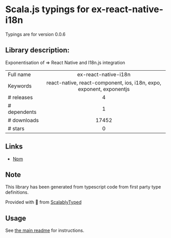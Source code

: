 
# Scala.js typings for ex-react-native-i18n

Typings are for version 0.0.6

## Library description:
Exponentisation of => React Native and I18n.js integration

|                    |                 |
| ------------------ | :-------------: |
| Full name          | ex-react-native-i18n |
| Keywords           | react-native, react-component, ios, i18n, expo, exponent, exponentjs |
| # releases         | 4 |
| # dependents       | 1 |
| # downloads        | 17452 |
| # stars            | 0 |

## Links
- [Npm](https://www.npmjs.com/package/ex-react-native-i18n)
    


## Note
This library has been generated from typescript code from first party type definitions.

Provided with :purple_heart: from [ScalablyTyped](https://github.com/oyvindberg/ScalablyTyped)

## Usage
See [the main readme](../../readme.md) for instructions.


